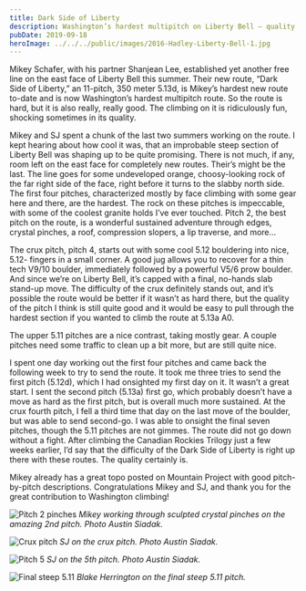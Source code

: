 ```yaml
---
title: Dark Side of Liberty
description: Washington’s hardest multipitch on Liberty Bell — quality, difficulty, and a send.
pubDate: 2019-09-18
heroImage: ../../../public/images/2016-Hadley-Liberty-Bell-1.jpg
---
```


Mikey Schafer, with his partner Shanjean Lee, established yet another free line on the east face of Liberty Bell this summer. Their new route, “Dark Side of Liberty,” an 11-pitch, 350 meter 5.13d, is Mikey’s hardest new route to-date and is now Washington’s hardest multipitch route. So the route is hard, but it is also really, really good. The climbing on it is ridiculously fun, shocking sometimes in its quality.

Mikey and SJ spent a chunk of the last two summers working on the route. I kept hearing about how cool it was, that an improbable steep section of Liberty Bell was shaping up to be quite promising. There is not much, if any, room left on the east face for completely new routes. Their’s might be the last. The line goes for some undeveloped orange, choosy-looking rock of the far right side of the face, right before it turns to the slabby north side. The first four pitches, characterized mostly by face climbing with some gear here and there, are the hardest. The rock on these pitches is impeccable, with some of the coolest granite holds I’ve ever touched. Pitch 2, the best pitch on the route, is a wonderful sustained adventure through edges, crystal pinches, a roof, compression slopers, a lip traverse, and more…

The crux pitch, pitch 4, starts out with some cool 5.12 bouldering into nice, 5.12- fingers in a small corner. A good jug allows you to recover for a thin tech V9/10 boulder, immediately followed by a powerful V5/6 prow boulder. And since we’re on Liberty Bell, it’s capped with a final, no-hands slab stand-up move. The difficulty of the crux definitely stands out, and it’s possible the route would be better if it wasn’t as hard there, but the quality of the pitch I think is still quite good and it would be easy to pull through the hardest section if you wanted to climb the route at 5.13a A0.

The upper 5.11 pitches are a nice contrast, taking mostly gear. A couple pitches need some traffic to clean up a bit more, but are still quite nice.

I spent one day working out the first four pitches and came back the following week to try to send the route. It took me three tries to send the first pitch (5.12d), which I had onsighted my first day on it. It wasn’t a great start. I sent the second pitch (5.13a) first go, which probably doesn’t have a move as hard as the first pitch, but is overall much more sustained. At the crux fourth pitch, I fell a third time that day on the last move of the boulder, but was able to send second-go. I was able to onsight the final seven pitches, though the 5.11 pitches are not gimmes. The route did not go down without a fight. After climbing the Canadian Rockies Trilogy just a few weeks earlier, I’d say that the difficulty of the Dark Side of Liberty is right up there with these routes. The quality certainly is.

Mikey already has a great topo posted on Mountain Project with good pitch-by-pitch descriptions. Congratulations Mikey and SJ, and thank you for the great contribution to Washington climbing!

![Pitch 2 pinches](/images/IMG_7529.JPG)
_Mikey working through sculpted crystal pinches on the amazing 2nd pitch. Photo Austin Siadak._

![Crux pitch](/images/IMG_7528.JPG)
_SJ on the crux pitch. Photo Austin Siadak._

![Pitch 5](/images/IMG_7530.JPG)
_SJ on the 5th pitch. Photo Austin Siadak._

![Final steep 5.11](/images/IMG_7513.jpg)
_Blake Herrington on the final steep 5.11 pitch._


